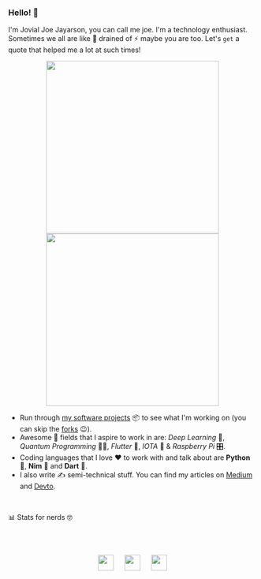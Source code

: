 ### Hello! 👋

I'm Jovial Joe Jayarson, you can call me joe. I'm a technology enthusiast. Sometimes we all are like 🔋 drained of ⚡️ maybe you are too. Let's `get` a quote that helped me a lot at such times!

<p align="center">
  <img src='https://i.stack.imgur.com/XfptG.png' width='350' />
  <img src='https://i.stack.imgur.com/UbstJ.png' width='350' />
</p>

- Run through [my software projects](https://github.com/joe733?tab=repositories) 📦 to see what I'm working on (you can skip the [forks](https://github.com/joe733?tab=repositories&q=&type=source&language=) 😉).
- Awesome 🤩 fields that I aspire to work in are: *Deep Learning* 🧬, *Quantum Programming* 👨‍💻, *Flutter* 💙, *IOTA* 💸 & *Raspberry Pi* 🎛.
- Coding languages that I love ❤️ to work with and talk about are **Python** 🐍, **Nim** 👑 and **Dart** 🎯.
- I also write ✍️ semi-technical stuff. You can find my articles on [Medium](https://medium.com/@joe733/) and [Devto](https://dev.to/joe733/).

<br />

📊 Stats for nerds 🤓
<!--START_SECTION:waka-->
<!--END_SECTION:waka-->

<br /><br />

<p align ='center'>
	<a href='https://www.linkedin.com/in/joe733'><img src='https://i.stack.imgur.com/gWQXc.png' width='32'/></a> &emsp;
	<a href='https://twitter.com/joe_733'><img src='https://i.stack.imgur.com/HZHmV.png' width='32'/></a> &emsp;
	<a href='https://t.me/joe733'><img src='https://i.stack.imgur.com/rmb2x.png' width='32'/></a>
</p>
